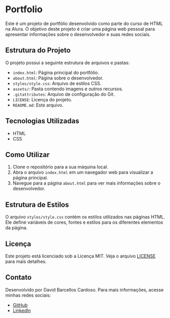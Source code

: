 # Portfolio

Este é um projeto de portfólio desenvolvido como parte do curso de HTML na Alura. O objetivo deste projeto é criar uma página web pessoal para apresentar informações sobre o desenvolvedor e suas redes sociais.

## Estrutura do Projeto

O projeto possui a seguinte estrutura de arquivos e pastas:

- `index.html`: Página principal do portfólio.
- `about.html`: Página sobre o desenvolvedor.
- `styles/style.css`: Arquivo de estilos CSS.
- `assets/`: Pasta contendo imagens e outros recursos.
- `.gitattributes`: Arquivo de configuração do Git.
- `LICENSE`: Licença do projeto.
- `README.md`: Este arquivo.

## Tecnologias Utilizadas

- HTML
- CSS

## Como Utilizar

1. Clone o repositório para a sua máquina local.
2. Abra o arquivo `index.html` em um navegador web para visualizar a página principal.
3. Navegue para a página `about.html` para ver mais informações sobre o desenvolvedor.

## Estrutura de Estilos

O arquivo `styles/style.css` contém os estilos utilizados nas páginas HTML. Ele define variáveis de cores, fontes e estilos para os diferentes elementos da página.

## Licença

Este projeto está licenciado sob a Licença MIT. Veja o arquivo [LICENSE](LICENSE) para mais detalhes.

## Contato

Desenvolvido por David Barcellos Cardoso. Para mais informações, acesse minhas redes sociais:

- [GitHub](https://github.com/DBCBR)
- [LinkedIn](https://www.linkedin.com/in/david-barcellos-cardoso/)
